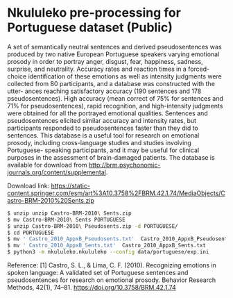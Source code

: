 # Nkululeko pre-processing for Portuguese dataset (Public)

A set of semantically neutral sentences and derived pseudosentences was produced by two native European
Portuguese speakers varying emotional prosody in order to portray anger, disgust, fear, happiness, sadness, surprise, and neutrality. Accuracy rates and reaction times in a forced-choice identification of these emotions as well as intensity judgments were collected from 80 participants, and a database was constructed with the utter- ances reaching satisfactory accuracy (190 sentences and 178 pseudosentences). High accuracy (mean correct of 75% for sentences and 71% for pseudosentences), rapid recognition, and high-intensity judgments were obtained for all the portrayed emotional qualities. Sentences and pseudosentences elicited similar accuracy and intensity rates, but participants responded to pseudosentences faster than they did to sentences. This database is a useful tool for research on emotional prosody, including cross-language studies and studies involving Portuguese- speaking participants, and it may be useful for clinical purposes in the assessment of brain-damaged patients. The database is available for download from http://brm.psychonomic-journals.org/content/supplemental.

Download link: https://static-content.springer.com/esm/art%3A10.3758%2FBRM.42.1.74/MediaObjects/Castro-BRM-2010%20Sents.zip

```bash
$ unzip unzip Castro-BRM-2010\ Sents.zip
$ mv Castro-BRM-2010\ Sents PORTUGUESE
$ unzip Castro-BRM-2010\ Pseudosents.zip -d PORTUGUESE/
$ cd PORTUGUESE
$ mv ' Castro_2010_AppxB_Pseudosents.txt'  Castro_2010_AppxB_Pseudosents.txt
$ mv ' Castro_2010_AppxB_Sents.txt'  Castro_2010_AppxB_Sents.txt
$ python3 -m nkululeko.nkululeko --config data/portuguese/exp.ini
```

Reference: 
[1] Castro, S. L., & Lima, C. F. (2010). Recognizing emotions in spoken language: A validated set of Portuguese sentences and pseudosentences for research on emotional prosody. Behavior Research Methods, 42(1), 74–81. https://doi.org/10.3758/BRM.42.1.74